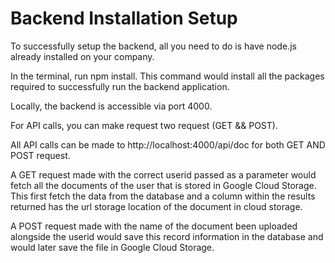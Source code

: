 # Backend Installation Setup

To successfully setup the backend, all you need to do is have node.js already installed on your company.

In the terminal, run npm install. This command would install all the packages required to successfully run the backend application.

Locally, the backend is accessible via port 4000.

For API calls, you can make request two request (GET && POST).

All API calls can be made to http://localhost:4000/api/doc for both GET AND POST request.

A GET request made with the correct userid passed as a parameter would fetch all the documents of the user that is stored in Google Cloud Storage.
This first fetch the data from the database and a column within the results returned has the url storage location of the document in cloud storage.

A POST request made with the name of the document been uploaded alongside the userid would save this record information in the database and would later save the file in Google Cloud Storage.